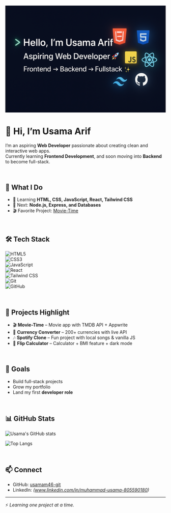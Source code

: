 <p align="center">
  <img src="https://github.com/usamam46-git/Usama-Arif/blob/main/My%20portfolio.png?raw=true" alt="Usama Arif - Web Developer Banner" />
</p>

# 👋 Hi, I’m Usama Arif  

I’m an aspiring **Web Developer** passionate about creating clean and interactive web apps.  
Currently learning **Frontend Development**, and soon moving into **Backend** to become full-stack.  

&nbsp;  
## 🚀 What I Do  
- 🌱 Learning **HTML, CSS, JavaScript, React, Tailwind CSS**  
- 🎯 Next: **Node.js, Express, and Databases**  
- 🎬 Favorite Project: [Movie-Time](https://github.com/usamam46-git/movie-time)  

&nbsp;  
## 🛠️ Tech Stack  

![HTML5](https://img.shields.io/badge/HTML5-E34F26?style=for-the-badge&logo=html5&logoColor=white)  
![CSS3](https://img.shields.io/badge/CSS3-1572B6?style=for-the-badge&logo=css3&logoColor=white)  
![JavaScript](https://img.shields.io/badge/JavaScript-323330?style=for-the-badge&logo=javascript&logoColor=F7DF1E)  
![React](https://img.shields.io/badge/React-20232A?style=for-the-badge&logo=react&logoColor=61DAFB)  
![Tailwind CSS](https://img.shields.io/badge/Tailwind_CSS-38B2AC?style=for-the-badge&logo=tailwind-css&logoColor=white)  
![Git](https://img.shields.io/badge/Git-F05032?style=for-the-badge&logo=git&logoColor=white)  
![GitHub](https://img.shields.io/badge/GitHub-181717?style=for-the-badge&logo=github&logoColor=white)  

&nbsp;  
## 📂 Projects Highlight  
- 🎬 **Movie-Time** – Movie app with TMDB API + Appwrite  
- 💱 **Currency Converter** – 200+ currencies with live API  
- 🎶 **Spotify Clone** – Fun project with local songs & vanilla JS  
- 🧮 **Flip Calculator** – Calculator + BMI feature + dark mode  

&nbsp;  
## 🌟 Goals  
- Build full-stack projects  
- Grow my portfolio  
- Land my first **developer role**  

&nbsp;  
## 📊 GitHub Stats  

![Usama's GitHub stats](https://github-readme-stats.vercel.app/api?username=usamam46-git&show_icons=true&theme=tokyonight)  

![Top Langs](https://github-readme-stats.vercel.app/api/top-langs/?username=usamam46-git&layout=compact&theme=tokyonight)  

&nbsp;  
## 📫 Connect  
- GitHub: [usamam46-git](https://github.com/usamam46-git)  
- LinkedIn: *(www.linkedin.com/in/muhammad-usama-805590180)*  

---

⚡ *Learning one project at a time.*  

